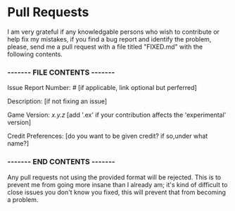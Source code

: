 # Pull Requests
I am very grateful if any knowledgable persons who wish to contribute or help fix my mistakes, if you find a bug report and identify the problem, please, send me a pull request with a file titled "FIXED.md" with the following contents.

### ------- FILE CONTENTS -------
Issue Report Number: _#_ [if applicable, link optional but perferred]  
  
Description: [if not fixing an issue]  
  
Game Version: _x.y.z_ [add '.ex' if your contribution affects the 'experimental' version]  

Credit Preferences: [do you want to be given credit? if so,under what name?]
  
### ------- END CONTENTS -------
  
Any pull requests not using the provided format will be rejected. This is to prevent me from going more insane than I already am; it's kind of difficult to close issues you don't know you fixed, this will prevent that from becoming a problem.
